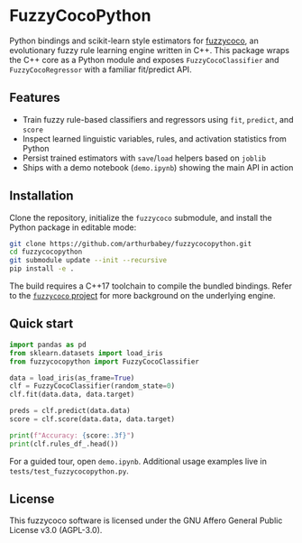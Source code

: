 # FuzzyCocoPython

Python bindings and scikit-learn style estimators for [fuzzycoco](https://github.com/arthurbabey/fuzzycoco),
an evolutionary fuzzy rule learning engine written in C++. This package wraps the C++ core as a Python module
and exposes `FuzzyCocoClassifier` and `FuzzyCocoRegressor` with a familiar fit/predict API.

## Features
- Train fuzzy rule-based classifiers and regressors using `fit`, `predict`, and `score`
- Inspect learned linguistic variables, rules, and activation statistics from Python
- Persist trained estimators with `save`/`load` helpers based on `joblib`
- Ships with a demo notebook (`demo.ipynb`) showing the main API in action

## Installation

Clone the repository, initialize the `fuzzycoco` submodule, and install the Python package in editable mode:

```bash
git clone https://github.com/arthurbabey/fuzzycocopython.git
cd fuzzycocopython
git submodule update --init --recursive
pip install -e .
```

The build requires a C++17 toolchain to compile the bundled bindings. Refer to the
[`fuzzycoco` project](https://github.com/arthurbabey/fuzzycoco) for more background on the underlying engine.

## Quick start

```python
import pandas as pd
from sklearn.datasets import load_iris
from fuzzycocopython import FuzzyCocoClassifier

data = load_iris(as_frame=True)
clf = FuzzyCocoClassifier(random_state=0)
clf.fit(data.data, data.target)

preds = clf.predict(data.data)
score = clf.score(data.data, data.target)

print(f"Accuracy: {score:.3f}")
print(clf.rules_df_.head())
```

For a guided tour, open `demo.ipynb`. Additional usage examples live in `tests/test_fuzzycocopython.py`.


## License

This fuzzycoco software is licensed under the GNU Affero General Public License v3.0 (AGPL-3.0).
